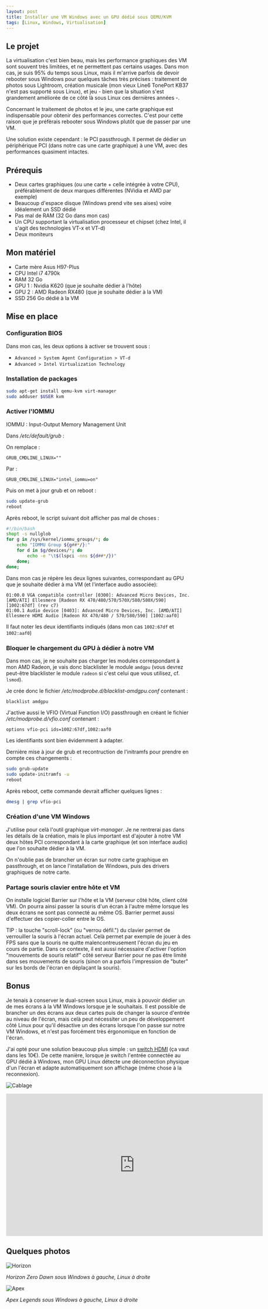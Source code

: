 ```yaml
---
layout: post
title: Installer une VM Windows avec un GPU dédié sous QEMU/KVM
tags: [Linux, Windows, Virtualisation]
---
```


## Le projet ##

La virtualisation c'est bien beau, mais les performance graphiques des VM sont
souvent très limitées, et ne permettent pas certains usages. Dans mon cas, je
suis 95% du temps sous Linux, mais il m'arrive parfois de devoir rebooter sous Windows
pour quelques tâches très précises : traitement de photos sous Lightroom, création
musicale (mon vieux Line6 TonePort KB37 n'est pas supporté sous Linux), et jeu - bien
que la situation s'est grandement améliorée de ce côté là sous Linux ces
dernières années -.

Concernant le traitement de photos et le jeu, une carte graphique est indispensable
pour obtenir des performances correctes. C'est pour cette raison que je préfèrais
rebooter sous Windows plutôt que de passer par une VM.

Une solution existe cependant : le PCI passthrough. Il permet de dédier un
périphérique PCI (dans notre cas une carte graphique) à une VM, avec des
performances quasiment intactes.

## Prérequis ##

- Deux cartes graphiques (ou une carte + celle intégrée à votre CPU), préférablement
de deux marques différentes (NVidia et AMD par exemple)
- Beaucoup d'espace disque (Windows prend vite ses aises) voire idéalement un SSD dédié
- Pas mal de RAM (32 Go dans mon cas)
- Un CPU supportant la virtualisation processeur et chipset (chez Intel, il s'agit des
technologies VT-x et VT-d)
- Deux moniteurs

## Mon matériel ##

- Carte mère Asus H97-Plus
- CPU Intel i7 4790k
- RAM 32 Go
- GPU 1 : Nvidia K620 (que je souhaite dédier à l'hôte)
- GPU 2 : AMD Radeon RX480 (que je souhaite dédier à la VM)
- SSD 256 Go dédié à la VM

## Mise en place ##

### Configuration BIOS ###

Dans mon cas, les deux options à
activer se trouvent sous :
- `Advanced > System Agent Configuration > VT-d`
- `Advanced > Intel Virtualization Technology`

### Installation de packages ###

```bash
sudo apt-get install qemu-kvm virt-manager
sudo adduser $USER kvm
```

### Activer l'IOMMU ###

IOMMU : Input-Output Memory Management Unit

Dans */etc/default/grub* :

On remplace :
```
GRUB_CMDLINE_LINUX=""
```
Par :
```
GRUB_CMDLINE_LINUX="intel_iommu=on"
```

Puis on met à jour grub et on reboot :
```bash
sudo update-grub
reboot
```

Après reboot, le script suivant doit afficher pas mal de choses :
```bash
#!/bin/bash
shopt -s nullglob
for g in /sys/kernel/iommu_groups/*; do
    echo "IOMMU Group ${g##*/}:"
    for d in $g/devices/*; do
        echo -e "\t$(lspci -nns ${d##*/})"
    done;
done;
```

Dans mon cas je répère les deux lignes suivantes, correspondant au GPU que je
souhaite dédier à ma VM (et l'interface audio associée):
```
01:00.0 VGA compatible controller [0300]: Advanced Micro Devices, Inc. [AMD/ATI] Ellesmere [Radeon RX 470/480/570/570X/580/580X/590] [1002:67df] (rev c7)
01:00.1 Audio device [0403]: Advanced Micro Devices, Inc. [AMD/ATI] Ellesmere HDMI Audio [Radeon RX 470/480 / 570/580/590] [1002:aaf0]
```

Il faut noter les deux identifiants indiqués (dans mon cas `1002:67df` et `1002:aaf0`)

### Bloquer le chargement du GPU à dédier à notre VM ###

Dans mon cas, je ne souhaite pas charger les modules correspondant à mon AMD Radeon,
je vais donc blacklister le module `amdgpu` (vous devrez peut-être blacklister le
module `radeon` si c'est celui que vous utilisez, cf. `lsmod`).

Je crée donc le fichier */etc/modprobe.d/blacklist-amdgpu.conf* contenant :
```
blacklist amdgpu
```

J'active aussi le VFIO (Virtual Function I/O) passthrough en créant le fichier
*/etc/modprobe.d/vfio.conf* contenant :
```
options vfio-pci ids=1002:67df,1002:aaf0
```

Les identifiants sont bien évidemment à adapter.

Dernière mise à jour de grub et recontruction de l'initramfs pour prendre en
compte ces changements :

```bash
sudo grub-update
sudo update-initramfs -u
reboot
```

Après reboot, cette commande devrait afficher quelques lignes :
```bash
dmesg | grep vfio-pci
```

### Création d'une VM Windows ###

J'utilise pour celà l'outil graphique *virt-manager*. Je ne rentrerai pas dans les
détails de la création, mais le plus important est d'ajouter à notre VM deux hôtes
PCI correspondant à la carte graphique (et son interface audio) que l'on souhaite
dédier à la VM.

On n'oublie pas de brancher un écran sur notre carte graphique en passthrough,
et on lance l'installation de Windows, puis des drivers graphiques de notre carte.

### Partage souris clavier entre hôte et VM ###

On installe logiciel Barrier sur l'hôte et la VM (serveur côté hôte, client côté
VM). On pourra ainsi passer la souris d'un écran à l'autre même lorsque les deux
écrans ne sont pas connecté au même OS. Barrier permet aussi d'effectuer des
copier-coller entre le OS.

TIP : la touche "scroll-lock" (ou "verrou défil.") du clavier permet de
verrouiller la souris à l'écran actuel. Celà permet par exemple de jouer
à des FPS sans que la souris ne quitte malencontreusement l'écran du jeu en
cours de partie. Dans ce contexte, il est aussi nécessaire d'activer l'option
"mouvements de souris relatif" côté serveur Barrier pour ne pas être limité dans
ses mouvements de souris (sinon on a parfois l'impression de "buter" sur
les bords de l'écran en déplaçant la souris).

## Bonus ##

Je tenais à conserver le dual-screen sous Linux, mais à pouvoir dédier un de
mes écrans à la VM Windows lorsque je le souhaitais. Il est possible de brancher
un des écrans aux deux cartes puis de changer la source d'entrée au niveau de
l'écran, mais celà peut nécessiter un peu de développement côté Linux pour qu'il
désactive un des écrans lorsque l'on passe sur notre VM Windows, et n'est pas
forcément très érgonomique en fonction de l'écran.

J'ai opté pour une solution beaucoup plus simple : un [switch HDMI](https://www.amazon.fr/gp/product/B079FLNWJY/) (ça vaut dans
les 10€). De cette manière, lorsque je switch l'entrée connectée au GPU dédié à Windows,
mon GPU Linux détecte une déconnection physique d'un l'écran et adapte automatiquement son
affichage (même chose à la reconnexion).

![Cablage](/images/gpu-passthrough-cablage.png "Cablage")

<iframe width="700" height="388" src="https://www.youtube.com/embed/hf4wNMw6EuY" frameborder="0" allow="autoplay; encrypted-media" allowfullscreen></iframe>

## Quelques photos ##

![Horizon](/images/gpu-passthrough-horizon.png "Horizon")

*Horizon Zero Dawn sous Windows à gauche, Linux à droite*

![Apex](/images/gpu-passthrough-apex.png "Apex")

*Apex Legends sous Windows à gauche, Linux à droite*
